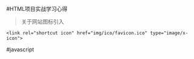 #HTML项目实战学习心得
>关于网站图标引入
```
<link rel="shortcut icon" href="img/ico/favicon.ico" type="image/x-icon">
```
#javascript